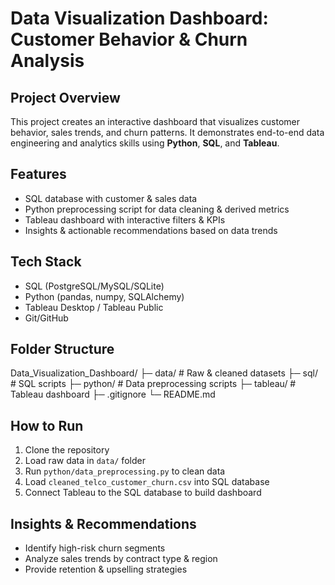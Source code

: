 # Data Visualization Dashboard: Customer Behavior & Churn Analysis

## Project Overview
This project creates an interactive dashboard that visualizes customer behavior, sales trends, and churn patterns. It demonstrates end-to-end data engineering and analytics skills using **Python**, **SQL**, and **Tableau**.

## Features
- SQL database with customer & sales data
- Python preprocessing script for data cleaning & derived metrics
- Tableau dashboard with interactive filters & KPIs
- Insights & actionable recommendations based on data trends

## Tech Stack
- SQL (PostgreSQL/MySQL/SQLite)
- Python (pandas, numpy, SQLAlchemy)
- Tableau Desktop / Tableau Public
- Git/GitHub

## Folder Structure
Data_Visualization_Dashboard/
├─ data/ # Raw & cleaned datasets
├─ sql/ # SQL scripts
├─ python/ # Data preprocessing scripts
├─ tableau/ # Tableau dashboard
├─ .gitignore
└─ README.md


## How to Run
1. Clone the repository  
2. Load raw data in `data/` folder  
3. Run `python/data_preprocessing.py` to clean data  
4. Load `cleaned_telco_customer_churn.csv` into SQL database  
5. Connect Tableau to the SQL database to build dashboard

## Insights & Recommendations
- Identify high-risk churn segments  
- Analyze sales trends by contract type & region  
- Provide retention & upselling strategies
